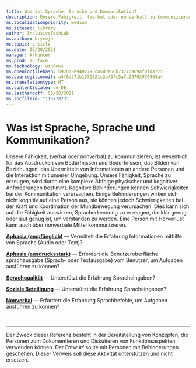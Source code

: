 ```yaml
---
title: Was ist Sprache, Sprache und Kommunikation?
description: Unsere Fähigkeit, (verbal oder nonverbal) zu kommunizieren, ist wesentlich für das Ausdrücken von Bedürfnissen und Bedürfnissen, das Bilden von Beziehungen, das Übermitteln von Informationen an andere Personen und die Interaktion mit unserer Umgebung.
ms.localizationpriority: medium
ms.sitesec: library
author: InclusiveTechLab
ms.author: brycejo
ms.topic: article
ms.date: 05/20/2021
manager: krhunter
ms.prod: surface
ms.technology: windows
ms.openlocfilehash: b976d8e9492793ca5dda66b7377ca69af0fda775
ms.sourcegitcommit: a4f8d271b1372321c3b45fc5a7a29703976964a4
ms.translationtype: MT
ms.contentlocale: de-DE
ms.lasthandoff: 05/20/2021
ms.locfileid: "11577823"
---
```

# <a name="what-is-voice-speech-and-communication"></a>Was ist Sprache, Sprache und Kommunikation?

Unsere Fähigkeit, (verbal oder nonverbal) zu kommunizieren, ist wesentlich für das Ausdrücken von Bedürfnissen und Bedürfnissen, das Bilden von Beziehungen, das Übermitteln von Informationen an andere Personen und die Interaktion mit unserer Umgebung. Unsere Fähigkeit, Sprache zu erzeugen, wird durch eine komplexe Abfolge physischer und kognitiver Anforderungen bestimmt. Kognitive Behinderungen können Schwierigkeiten bei der Kommunikation verursachen. Einige Behinderungen wirken sich nicht kognitiv auf eine Person aus, sie können jedoch Schwierigkeiten bei der Kraft und Koordination der Mundbewegung verursachen. Dies kann sich auf die Fähigkeit auswirken, Spracherkennung zu erzeugen, die klar genug oder laut genug ist, um verstanden zu werden. Eine Person mit Hörverlust kann auch über nonverbale Mittel kommunizieren.

**[Aphasia (empfänglich)](voice-speech-communication-aphasia-receptive.md)** &mdash; Vermittelt die Erfahrung Informationen mithilfe von Sprache (Audio oder Text)?

**[Aphasia (ausdrucksstark)](voice-speech-communication-aphasia-expressive.md)** &mdash; Erfordert die Benutzeroberfläche sprachausgabe (Sprach- oder Textausgabe) vom Benutzer, um Aufgaben ausführen zu können?

**[Sprachqualität](voice-speech-communication-speech-quality.md)** &mdash; Unterstützt die Erfahrung Spracheingaben?

**[Soziale Beteiligung](voice-speech-communication-social-participation.md)** &mdash; Unterstützt die Erfahrung Spracheingaben?

**[Nonverbal](voice-speech-communication-non-verbal.md)** &mdash; Erfordert die Erfahrung Sprachbefehle, um Aufgaben ausführen zu können?

&nbsp;

[comment]: # (Footer-Anweisung)
___
Der Zweck dieser Referenz besteht in der Bereitstellung von Konzepten, die Personen zum Dokumentieren und Diskutieren von Funktionsaspekten verwenden können. Der Entwurf sollte mit Personen mit Behinderungen geschehen. Dieser Verweis soll diese Aktivität unterstützen und nicht ersetzen. 